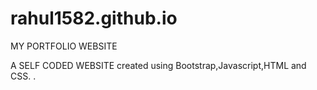 # rahul1582.github.io
MY PORTFOLIO WEBSITE

A SELF CODED WEBSITE created using Bootstrap,Javascript,HTML and CSS. .


